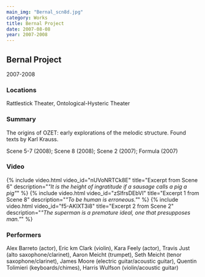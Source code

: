 ```yaml
---
main_img: "Bernal_scn8d.jpg"
category: Works
title: Bernal Project
date: 2007-08-08
year: 2007-2008
---
```

## Bernal Project

2007-2008

### Locations

Rattlestick Theater, Ontological-Hysteric Theater

### Summary

The origins of OZET: early explorations of the melodic structure.  Found texts by Karl Krauss.

Scene 5-7 (2008); Scene 8 (2008); Scene 2 (2007); Formula (2007)

### Video

{% include video.html video_id="nUVoNRTCk8E" title="Excerpt from Scene 6" description="<em>&quot;It is the height of ingratitude if a sausage calls a pig a pig&quot;</em>" %}
{% include video.html video_id="zSlfrsDEbVI" title="Excerpt 1 from Scene 8" description="<em>&quot;To be human is erroneous.&quot;</em>" %}
{% include video.html video_id="f5-AKlXT3i8" title="Excerpt 2 from Scene 2" description="<em>&quot;The superman is a premature ideal, one that presupposes man.&quot;</em>" %}

### Performers

Alex Barreto (actor), Eric km Clark (violin), Kara Feely (actor), Travis Just (alto saxophone/clarinet), Aaron Meicht (trumpet), Seth Meicht (tenor saxophone/clarinet), James Moore (electric guitar/acoustic guitar), Quentin Tolimieri (keyboards/chimes), Harris Wulfson (violin/acoustic guitar)
